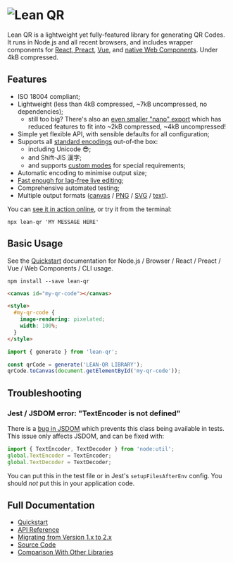 # <img src="https://qr.davidje13.com/resources/logo.svg" alt="Lean QR" />

Lean QR is a lightweight yet fully-featured library for generating QR Codes. It
runs in Node.js and all recent browsers, and includes wrapper components for
[React, Preact](https://qr.davidje13.com/docs/#extras_react),
[Vue](https://qr.davidje13.com/docs/#extras_vue), and
[native Web Components](https://qr.davidje13.com/docs/#webcomponent). Under 4kB
compressed.

## Features

- ISO 18004 compliant;
- Lightweight (less than 4kB compressed, ~7kB uncompressed, no dependencies);
  - still too big? There's also an
    [even smaller "nano" export](https://qr.davidje13.com/docs/#lean-qr-nano)
    which has reduced features to fit into ~2kB compressed, ~4kB uncompressed!
- Simple yet flexible API, with sensible defaults for all configuration;
- Supports all [standard encodings](https://qr.davidje13.com/docs/#mode)
  out-of-the box:
  - including Unicode 😎;
  - and Shift-JIS 漢字;
  - and supports [custom modes](https://qr.davidje13.com/docs/#custom-modes) for
    special requirements;
- Automatic encoding to minimise output size;
- [Fast enough for lag-free live editing](https://qr.davidje13.com/docs/#comparison);
- Comprehensive automated testing;
- Multiple output formats
  ([canvas](https://qr.davidje13.com/docs/#Bitmap2D_toCanvas) /
  [PNG](https://qr.davidje13.com/docs/#toPngBuffer) /
  [SVG](https://qr.davidje13.com/docs/#toSvgSource) /
  [text](https://qr.davidje13.com/docs/#Bitmap2D_toString)).

You can [see it in action online](https://qr.davidje13.com/), or try it from the
terminal:

```shell
npx lean-qr 'MY MESSAGE HERE'
```

## Basic Usage

See the [Quickstart](https://qr.davidje13.com/docs/#quickstart) documentation
for Node.js / Browser / React / Preact / Vue / Web Components / CLI usage.

```shell
npm install --save lean-qr
```

```html
<canvas id="my-qr-code"></canvas>

<style>
  #my-qr-code {
    image-rendering: pixelated;
    width: 100%;
  }
</style>
```

```javascript
import { generate } from 'lean-qr';

const qrCode = generate('LEAN-QR LIBRARY');
qrCode.toCanvas(document.getElementById('my-qr-code'));
```

## Troubleshooting

### Jest / JSDOM error: "TextEncoder is not defined"

There is a [bug in JSDOM](https://github.com/jsdom/jsdom/issues/2524) which
prevents this class being available in tests. This issue only affects JSDOM, and
can be fixed with:

```js
import { TextEncoder, TextDecoder } from 'node:util';
global.TextEncoder = TextEncoder;
global.TextDecoder = TextDecoder;
```

You can put this in the test file or in Jest's `setupFilesAfterEnv` config. You
should _not_ put this in your application code.

## Full Documentation

- [Quickstart](https://qr.davidje13.com/docs/#quickstart)
- [API Reference](https://qr.davidje13.com/docs/#api)
- [Migrating from Version 1.x to 2.x](https://qr.davidje13.com/docs/#v2)
- [Source Code](https://github.com/davidje13/lean-qr)
- [Comparison With Other Libraries](https://qr.davidje13.com/docs/#comparison)
